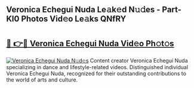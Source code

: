 ## Veronica Echegui Nuda Le𝚊k𝚎d N𝚞𝚍es - Part-Kl0 Photos Vid𝚎o Le𝚊ks QNfRY

# <h2><a href="http://fbd7b16.evod.top/?m=Veronica+Echegui+Nuda">🔗 👉🔴 Veronica Echegui Nuda Vid𝚎o Ph𝚘t𝚘s</a></h2>

[![Veronica Echegui Nuda N𝚞d𝚎s](https://i.imgur.com/8V9OHl7.gif)](http://fbd7b16.evod.top/?m=Veronica+Echegui+Nuda)
Content creator Veronica Echegui Nuda specializing in dance and lifestyle-related videos. Distinguished individual Veronica Echegui Nuda, recognized for their outstanding contributions to the world of arts and culture. 
